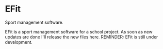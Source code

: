 # EFit
Sport management software.

EFit is a sport management software for a school project. As soon as new updates are done I'll release the new files here.
REMINDER: EFit is still under development.
